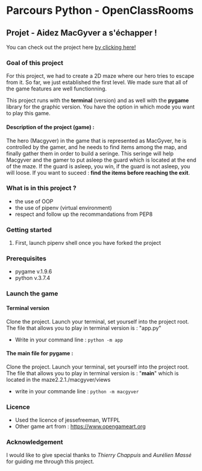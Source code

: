 # Parcours Python - OpenClassRooms

## Projet - Aidez MacGyver a s'échapper ! 

You can check out the project here [by clicking here!](https://github.com/jonathanreveille/maze2.2.1.)

### Goal of this project
For this project, we had to create a 2D maze where our hero tries to escape from it.
So far, we just established the first level. We made sure that all of the game features
are well functionning.

This project runs with the **terminal** (version) and as well with the **pygame** library
for the graphic version.
You have the option in which mode you want to play this game.

#### Description of the project (game) :
The hero (Macgyver) in the game that is represented as MacGyver, he is controlled by the gamer,
and he needs to find items among the map, and finally gather them in order to build a seringe.
This seringe will help Macgyver and the gamer to put asleep the guard which is located 
at the end of the maze. If the guard is asleep, you win, if the guard is not asleep, you will
loose. If you want to suceed : **find the items before reaching the exit**. 

### What is in this project ?
- the use of OOP
- the use of pipenv (virtual environment)
- respect and follow up the recommandations from PEP8

### Getting started
1. First, launch pipenv shell once you have forked the project

### Prerequisites
- pygame v.1.9.6
- python v.3.7.4

### Launch the game
#### Terminal version 
Clone the project. Launch your terminal, set yourself into the project root.
The file that allows you to play in terminal version is : "app.py"
*  Write in your command line : `python -m app`

#### The main file for pygame :
Clone the project. Launch your terminal, set yourself into the project root.
The file that allows you to play in terminal version is : "__main__" which 
is located in the maze2.2.1./macgyver/views
* write in your commande line : `python -m macgyver`

### Licence 
* Used the licence of jessefreeman, WTFPL
* Other game art from : https://www.opengameart.org

### Acknowledgement
I would like to give special thanks to *Thierry Chappuis* and *Aurélien Massé* 
for guiding me through this project.


